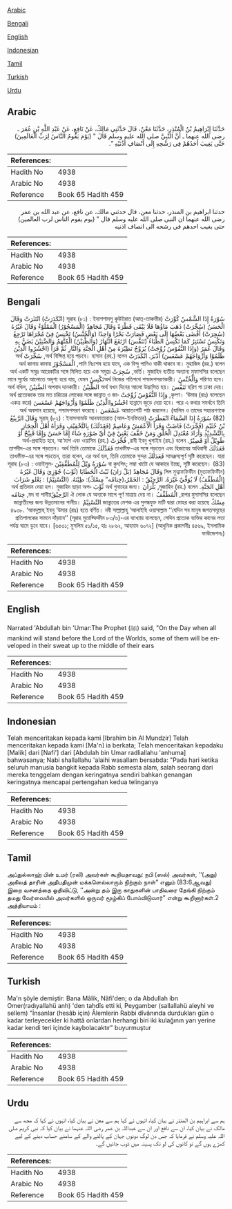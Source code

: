 [Arabic](#arabic)

[Bengali](#bengali)

[English](#english)

[Indonesian](#indonesian)

[Tamil](#tamil)

[Turkish](#turkish)

[Urdu](#urdu)

## Arabic


<div dir="rtl" lang="ar" style={{fontSize:'larger',backgroundColor:'#f8f9fa',padding:20}}>
حَدَّثَنَا إِبْرَاهِيمُ بْنُ الْمُنْذِرِ، حَدَّثَنَا مَعْنٌ، قَالَ حَدَّثَنِي مَالِكٌ، عَنْ نَافِعٍ، عَنْ عَبْدِ اللَّهِ بْنِ عُمَرَ ـ رضى الله عنهما ـ أَنَّ النَّبِيَّ صلى الله عليه وسلم قَالَ ‏"‏ ‏(‏يَوْمَ يَقُومُ النَّاسُ لِرَبِّ الْعَالَمِينَ‏)‏ حَتَّى يَغِيبَ أَحَدُهُمْ فِي رَشْحِهِ إِلَى أَنْصَافِ أُذُنَيْهِ ‏"‏‏.‏
</div>
<div style={{backgroundColor:'#f8f9fa',padding:20, marginBottom: 10}}><table> <thead> <tr> <th>References:</th> <th></th> </tr> </thead> <tbody><tr><td>Hadith No</td><td>4938</td></tr><tr><td>Arabic No</td><td>4938</td></tr><tr><td>Reference</td><td>Book 65 Hadith 459</td></tr></tbody></table></div>


<div dir="rtl" lang="ar" style={{fontSize:'larger',backgroundColor:'#f8f9fa',padding:20}}>
حدثنا ابراهيم بن المنذر، حدثنا معن، قال حدثني مالك، عن نافع، عن عبد الله بن عمر رضى الله عنهما ان النبي صلى الله عليه وسلم قال " (يوم يقوم الناس لرب العالمين) حتى يغيب احدهم في رشحه الى انصاف اذنيه
</div>
<div style={{backgroundColor:'#f8f9fa',padding:20, marginBottom: 10}}><table> <thead> <tr> <th>References:</th> <th></th> </tr> </thead> <tbody><tr><td>Hadith No</td><td>4938</td></tr><tr><td>Arabic No</td><td>4938</td></tr><tr><td>Reference</td><td>Book 65 Hadith 459</td></tr></tbody></table></div>

## Bengali


<div dir="rtl" lang="bn" style={{fontSize:'larger',backgroundColor:'#f8f9fa',padding:20}}>
سُوْرَةُ إِذَا الشَّمْسُ كُوِّرَتْ সূরাহ (৮১) : ইযাশশামসু কূউইরাত (আত্-তাকভীর) (انْكَدَرَتْ) انْتَثَرَتْ وَقَالَ الْحَسَنُ (سُجِّرَتْ) ذَهَبَ مَاؤُهَا فَلَا يَبْقَى قَطْرَةٌ وَقَالَ مُجَاهِدٌ (الْمَسْجُوْرُ) الْمَمْلُوْءُ وَقَالَ غَيْرُهُ (سُجِرَتْ) أَفْضَى بَعْضُهَا إِلَى بَعْضٍ فَصَارَتْ بَحْرًا وَاحِدًا (وَالْخُنَّسُ) تَخْنِسُ فِيْ مُجْرَاهَا تَرْجِعُ وَتَكْنِسُ تَسْتَتِرُ كَمَا تَكْنِسُ الظِّبَاءُ (تَنَفَّسَ) ارْتَفَعَ النَّهَارُ (وَالظَّنِيْنُ) الْمُتَّهَمُ وَالضَّنِيْنُ يَضَنُّ بِهِ وَقَالَ عُمَرُ (وَإِذَا النُّفُوْسُ زُوِّجَتْ) يُزَوَّجُ نَظِيْرَهُ مِنْ أَهْلِ الْجَنَّةِ وَالنَّارِ ثُمَّ قَرَأَ (احْشُرُوا الَّذِيْنَ ظَلَمُوْا وَأَزْوَاجَهُمْ عَسْعَسَ) أَدْبَرَ. انْكَدَرَتْ অর্থ বিক্ষিপ্ত হয়ে পড়বে। হাসান (রহ.) বলেন, سُجِّرَتْ অর্থ পানি নিঃশেষ হয়ে যাবে, এক বিন্দু পানিও বাকী থাকবে না। মুহাজিদ (রহ.) বলেন, الْمَسْجُوْرُ অর্থ কানায় কানায় ভর্তি। মুজাহিদ ব্যতীত অন্যান্য মুফাসসির বলেছেন, سُجِرَتْ অর্থ একটি সমুদ্র আরেকটির সঙ্গে মিলিত হয়ে এক সমুদ্রে পরিণত হবে। وَالْخُنَّسُ অর্থ নিজের গতিপথে পশ্চাদপসরণকারী।تَكْنِسُ মানে সূর্যের আলোতে অদৃশ্য হয়ে যায়, যেমন হরিণ গা ঢাকা দেয়। تَنَفَّسَ অর্থ যখন দিনের আলো উদ্ভাসিত হয়। الظَّنِيْنُ অপবাদ দানকারী। الضَّنِيْنُ অর্থ বখিল, কৃপণ। ‘উমার (রাঃ) বলেছেন, وَإِذَا النُّفُوْسُ زُوِّجَتْ অর্থ প্রত্যেককে তার মত চরিত্রের লোকের সঙ্গে জান্নাত ও জাহান্নামে জুড়ে দেয়া হবে। পরে এ কথার সমর্থনে তিনি احْشُرُواالَّذِيْنَ ظَلَمُوْا وَأَزْوَاجَهُمْ عَسْعَسَ (একত্র করে যালিম ও তাদের সহচরগণকে) আয়াতংশটি পাঠ করলেন। عَسْعَسَ অর্থ অবসান হয়েছে, পশ্চাদপসরণ করেছে। (82) سُوْرَةُ إِذَا السَّمَاءُ انْفَطَرَتْ সূরাহ (৮২) : ইযাসসামাউ আনফাতারাত (আল-ইনফিতার) وَقَالَ الرَّبِيْعُ بْنُ خُثَيْمٍ (فُجِّرَتْ) فَاضَتْ وَقَرَأَ الْأَعْمَشُ وَعَاصِمٌ (فَعَدَلَكَ) بِالتَّخْفِيْفِ وَقَرَأَهُ أَهْلُ الْحِجَازِ بِالتَّشْدِيْدِ وَأَرَادَ مُعْتَدِلَ الْخَلْقِ وَمَنْ خَفَّفَ يَعْنِيْ فِيْ أَيِّ صُوْرَةٍ شَاءَ إِمَّا حَسَنٌ وَإِمَّا قَبِيْحٌ أَوْ طَوِيْلٌ أَوْ قَصِيْرٌ. রাবী ইবনু খুশাইম (রহ.) বলেন, فُجِّرَتْ অর্থ-প্রবাহিত হবে, আ‘মাশ এবং ওয়াসিম (রহ.) فَعَدَلَكَ তাখফীফ-এর সঙ্গে পড়তেন এবং হিজাযের অধিবাসী فَعَدَّلَكَ তাশদীদ-এর সঙ্গে পড়তেন। অর্থ তিনি তোমাকে সামঞ্জস্যপূর্ণ সৃষ্টি করেছেন। যারা فَعَدَلَكَ তাখফীফ-এর সঙ্গে পড়তেন, তারা বলেন, এর অর্থ হল, তিনি তোমাকে সুন্দর বা কুৎসিৎ; লম্বা খাটো যে আকারে ইচ্ছে, সৃষ্টি করেছেন। (83) سُوْرَةُ وَيْلٌ لِلْمُطَفِّفِيْنَ সূরাহ (৮৩) : ওয়াইলুললিল মুত্বাফফিফীন (মুতাফফিফীন) وَقَالَ مُجَاهِدٌ (بَلْ رَانَ) ثَبْتُ الْخَطَايَا (ثُوِّبَ) جُوْزِيَ وَقَالَ غَيْرُهُ (الْمُطَفِّفُ) لَا يُوَفِّيْ غَيْرَهُ. الرَّحِيْقُ : الخَمْرُ،(خِتامُه” مِسْكٌ): طِيْنَهُ. (التَّسْنِيْمُ) : يَعْلو شَرَابَ أَهْلِ الجَنَّةِ. মুজাহিদ (রহ.) বলেন, بَلْرَانَ অর্থ গুনাহের জন্য। ثُوِّبَ অর্থ প্রতিদান দেয়া হল। মুজাহিদ ছাড়া অপরাপর মুসাসসির বলেছেন, الْمُطَفِّفُ ঐ লোক যে অন্যকে মাপে পূর্ণ মাত্রায় দেয় না। الرَّحِيْقُমদ বা পানীয়, خِتامُه مِسْكٌ জান্নাতের মেশক এর সুগন্ধযুক্ত মাটি দ্বারা মোহর করা হয়েছে التَّسْنِيْمُ জান্নাতীদের জন্য উন্নতমানের পানীয়। ৪৯৩৮. ‘আবদুল্লাহ্ ইবনু ‘উমার (রাঃ) হতে বর্ণিত। নবী সাল্লাল্লাহু ‘আলাইহি ওয়াসাল্লাম ‘‘যেদিন সব মানুষ জগতসমূহের প্রতিপালকের সামনে দাঁড়াবে’’ (সূরাহ মুতাফ্ফিফীন ৮৩/৬)-এর ব্যাখ্যায় বলেছেন, সেদিন প্রত্যেক ব্যক্তির কানের লতা পর্যন্ত ঘামে ডুবে যাবে। [৬৫৩১; মুসলিম ৫১/১৫, হাঃ ২৮৬২, আহমাদ ৬০৭২] (আধুনিক প্রকাশনীঃ ৪৫৬৯, ইসলামিক ফাউন্ডেশনঃ)
</div>
<div style={{backgroundColor:'#f8f9fa',padding:20, marginBottom: 10}}><table> <thead> <tr> <th>References:</th> <th></th> </tr> </thead> <tbody><tr><td>Hadith No</td><td>4938</td></tr><tr><td>Arabic No</td><td>4938</td></tr><tr><td>Reference</td><td>Book 65 Hadith 459</td></tr></tbody></table></div>

## English


<div dir="ltr" lang="en" style={{fontSize:'larger',backgroundColor:'#f8f9fa',padding:20}}>
Narrated 'Abdullah bin 'Umar:The Prophet (ﷺ) said, "On the Day when all mankind will stand before the Lord of the Worlds, some of them will be enveloped in their sweat up to the middle of their ears
</div>
<div style={{backgroundColor:'#f8f9fa',padding:20, marginBottom: 10}}><table> <thead> <tr> <th>References:</th> <th></th> </tr> </thead> <tbody><tr><td>Hadith No</td><td>4938</td></tr><tr><td>Arabic No</td><td>4938</td></tr><tr><td>Reference</td><td>Book 65 Hadith 459</td></tr></tbody></table></div>

## Indonesian


<div dir="ltr" lang="id" style={{fontSize:'larger',backgroundColor:'#f8f9fa',padding:20}}>
Telah menceritakan kepada kami [Ibrahim bin Al Mundzir] Telah menceritakan kepada kami [Ma'n] ia berkata; Telah menceritakan kepadaku [Malik] dari [Nafi'] dari [Abdulah bin Umar radliallahu 'anhuma] bahwasanya; Nabi shallallahu 'alaihi wasallam bersabda: "Pada hari ketika seluruh manusia bangkit kepada Rabb semesta alam, salah seorang dari mereka tenggelam dengan keringatnya sendiri bahkan genangan keringatnya mencapai pertengahan kedua telinganya
</div>
<div style={{backgroundColor:'#f8f9fa',padding:20, marginBottom: 10}}><table> <thead> <tr> <th>References:</th> <th></th> </tr> </thead> <tbody><tr><td>Hadith No</td><td>4938</td></tr><tr><td>Arabic No</td><td>4938</td></tr><tr><td>Reference</td><td>Book 65 Hadith 459</td></tr></tbody></table></div>

## Tamil


<div dir="ltr" lang="ta" style={{fontSize:'larger',backgroundColor:'#f8f9fa',padding:20}}>
அப்துல்லாஹ் பின் உமர் (ரலி) அவர்கள் கூறியதாவது: நபி (ஸல்) அவர்கள், ‘‘(அது) அகிலத் தாரின் அதிபதிமுன் மக்களெல்லாரும் நிற்கும் நாள்” எனும் (83:6ஆவது) இறை வசனத்தை ஓதிவிட்டு, ‘‘அன்று தம் இரு காதுகளின் பாதிவரை தேங்கி நிற்கும் தமது வேர்வையில் அவர்களில் ஒருவர் மூழ்கிப் போய்விடுவார்” என்று கூறினார்கள்.2 அத்தியாயம் :
</div>
<div style={{backgroundColor:'#f8f9fa',padding:20, marginBottom: 10}}><table> <thead> <tr> <th>References:</th> <th></th> </tr> </thead> <tbody><tr><td>Hadith No</td><td>4938</td></tr><tr><td>Arabic No</td><td>4938</td></tr><tr><td>Reference</td><td>Book 65 Hadith 459</td></tr></tbody></table></div>

## Turkish


<div dir="ltr" lang="tr" style={{fontSize:'larger',backgroundColor:'#f8f9fa',padding:20}}>
Ma'n şöyle demiştir: Bana Mâlik, Nâfi'den; o da Abdullah ibn Omer(radıyallahü anh) 'den tahdîs etti ki, Peygamber (sallallahü aleyhi ve sellem) "İnsanlar (hesâb için) Âlemlerin Rabbi dîvânında durdukları gün o kadar terleyecekler ki hattâ onlardan herhangi biri iki kulağının yarı yerine kadar kendi teri içinde kaybolacaktır" buyurmuştur
</div>
<div style={{backgroundColor:'#f8f9fa',padding:20, marginBottom: 10}}><table> <thead> <tr> <th>References:</th> <th></th> </tr> </thead> <tbody><tr><td>Hadith No</td><td>4938</td></tr><tr><td>Arabic No</td><td>4938</td></tr><tr><td>Reference</td><td>Book 65 Hadith 459</td></tr></tbody></table></div>

## Urdu


<div dir="rtl" lang="ur" style={{fontSize:'larger',backgroundColor:'#f8f9fa',padding:20}}>
ہم سے ابراہیم بن المنذر نے بیان کیا، انہوں نے کہا ہم سے معن نے بیان کیا، انہوں نے کہا کہ مجھ سے مالک نے بیان کیا، ان سے نافع اور ان سے عبداللہ بن عمر رضی اللہ عنہما نے بیان کیا کہ نبی کریم صلی اللہ علیہ وسلم نے فرمایا کہ جس دن لوگ دونوں جہان کے پالنے والے کے سامنے حساب دینے کے لیے کھڑے ہوں گے تو کانوں کی لو تک پسینہ میں ڈوب جائیں گے۔
</div>
<div style={{backgroundColor:'#f8f9fa',padding:20, marginBottom: 10}}><table> <thead> <tr> <th>References:</th> <th></th> </tr> </thead> <tbody><tr><td>Hadith No</td><td>4938</td></tr><tr><td>Arabic No</td><td>4938</td></tr><tr><td>Reference</td><td>Book 65 Hadith 459</td></tr></tbody></table></div>